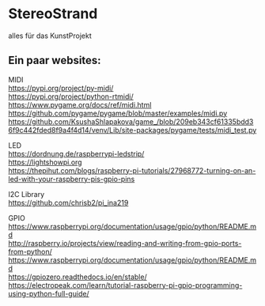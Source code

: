 # StereoStrand
alles für das KunstProjekt

## Ein paar websites:

MIDI  
https://pypi.org/project/py-midi/  
https://pypi.org/project/python-rtmidi/  
https://www.pygame.org/docs/ref/midi.html  
https://github.com/pygame/pygame/blob/master/examples/midi.py  
https://github.com/KsushaShlapakova/game_/blob/209eb343cf61335bdd36f9c442fded8f9a4f4d14/venv/Lib/site-packages/pygame/tests/midi_test.py  


LED  
https://dordnung.de/raspberrypi-ledstrip/  
https://lightshowpi.org  
https://thepihut.com/blogs/raspberry-pi-tutorials/27968772-turning-on-an-led-with-your-raspberry-pis-gpio-pins  

I2C Library  
https://github.com/chrisb2/pi_ina219  

GPIO  
https://www.raspberrypi.org/documentation/usage/gpio/python/README.md  
http://raspberry.io/projects/view/reading-and-writing-from-gpio-ports-from-python/  
https://www.raspberrypi.org/documentation/usage/gpio/python/README.md  
https://gpiozero.readthedocs.io/en/stable/  
https://electropeak.com/learn/tutorial-raspberry-pi-gpio-programming-using-python-full-guide/  


